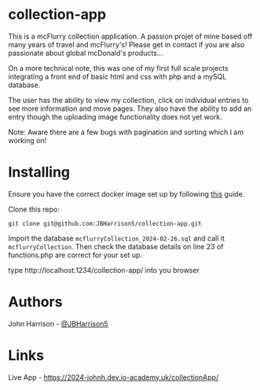 # collection-app

This is a mcFlurry collection application. A passion projet of mine based off many years of travel and mcFlurry's! Please get in contact if you are also passionate about global mcDonald's products...

On a more technical note, this was one of my first full scale projects integrating a front end of basic html and css with php and a mySQL database.

The user has the ability to view my collection, click on individual entries to see more information and move pages. They also have the ability to add an entry though the uploading image functionality does not yet work. 

Note: Aware there are a few bugs with pagination and sorting which I am working on!

# Installing

Ensure you have the correct docker image set up by following [this](https://github.com/iO-Academy/docker-image) guide.

Clone this repo: 

```
git clone git@github.com:JBHarrison5/collection-app.git
```

Import the database ```mcflurryCollection_2024-02-26.sql``` and call it ```mcflurryCollection```. Then check the database details on line 23 of functions.php are correct for your set up.

type http://localhost:1234/collection-app/ into you browser

# Authors

John Harrison - [@JBHarrison5](https://github.com/JBHarrison5)

# Links

Live App - https://2024-johnh.dev.io-academy.uk/collectionApp/
